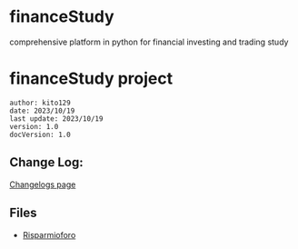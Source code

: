 # financeStudy
comprehensive platform in python for financial investing and trading study

# financeStudy project
    author: kito129
    date: 2023/10/19
    last update: 2023/10/19
    version: 1.0
    docVersion: 1.0


## Change Log:

[Changelogs page](https://github.com/kito129/financeStudy/blob/main/changelogs.md)

## Files

- [Risparmioforo](https://colab.research.google.com/drive/1hQXxDTKuccacVeHPs79fDPVw2HjOqHgB?usp=sharing#scrollTo=j5MNzaeM9EZN)
